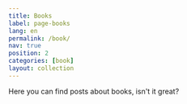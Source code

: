 ```yaml
---
title: Books
label: page-books
lang: en
permalink: /book/
nav: true
position: 2
categories: [book]
layout: collection
---
```


Here you can find posts about books, isn't it great?

